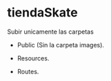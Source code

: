 # tiendaSkate
Subir unicamente las carpetas

  - Public (Sin la carpeta images).
  
  - Resources.
  
  - Routes.

